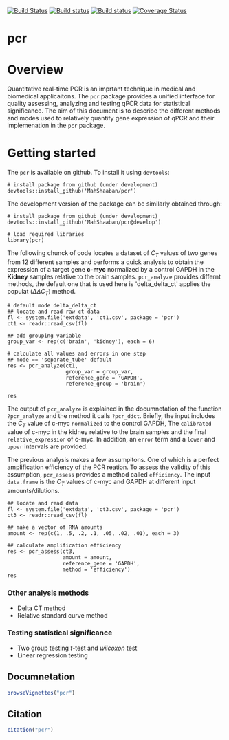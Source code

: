 [![Build Status](https://travis-ci.org/MahShaaban/pcr.svg?branch=master)](https://travis-ci.org/MahShaaban/pcr)
[![Build status](https://ci.appveyor.com/api/projects/status/y9hfiwwc390cce28?svg=true)](https://ci.appveyor.com/project/MahShaaban/pcr)
[![Build status](https://ci.appveyor.com/api/projects/status/y9hfiwwc390cce28/branch/master?svg=true)](https://ci.appveyor.com/project/MahShaaban/pcr/branch/master)
[![Coverage Status](https://img.shields.io/codecov/c/github/MahShaaban/pcr/master.svg)](https://codecov.io/github/MahShaaban/pcr?branch=master)

# pcr  

# Overview  

Quantitative real-time PCR is an imprtant technique in medical and biomedical applicaitons. The `pcr` package provides a unified interface for quality assessing, analyzing and testing qPCR data for statistical significance. The aim of this document is to describe the different methods and modes used to relatively quantify gene expression of qPCR and their implemenation in the `pcr` package.  

# Getting started 

The `pcr` is available on github. To install it using `devtools`:  

```{r install_master, eval=FALSE}
# install package from github (under development)
devtools::install_github('MahShaaban/pcr')
```

The development version of the package can be similarly obtained through:  

```{r install_develop, eval=FALSE}
# install package from github (under development)
devtools::install_github('MahShaaban/pcr@develop')
```

```{r load_pcr}
# load required libraries
library(pcr)
```

The following chunck of code locates a dataset of $C_T$ values of two genes from 12 different samples and performs a quick analysis to obtain the expression of a target gene **c-myc** normalized by a control GAPDH in the **Kidney** samples relative to the brain samples. `pcr_analyze` provides differnt methods, the default one that is used here is 'delta_delta_ct' applies the populat ($\Delta\Delta C_T$) method.  

```{r analyze}
# default mode delta_delta_ct
## locate and read raw ct data
fl <- system.file('extdata', 'ct1.csv', package = 'pcr')
ct1 <- readr::read_csv(fl)

## add grouping variable
group_var <- rep(c('brain', 'kidney'), each = 6)

# calculate all values and errors in one step
## mode == 'separate_tube' default
res <- pcr_analyze(ct1,
                   group_var = group_var,
                   reference_gene = 'GAPDH',
                   reference_group = 'brain')
  
res
```

The output of `pcr_analyze` is explained in the documnetation of the function `?pcr_analyze` and the method it calls `?pcr_ddct`. Briefly, the input includes the $C_T$ value of c-myc `normalized` to the control GAPDH, The `calibrated` value of c-myc in the kidney relative to the brain samples and the final `relative_expression` of c-myc. In addition, an `error` term and a `lower` and `upper` intervals are provided.  

The previous analysis makes a few assumpitons. One of which is a perfect amplification efficiency of the PCR reation. To assess the validity of this assumption, `pcr_assess` provides a method called `efficiency`. The input `data.frame` is the $C_T$ values of c-myc and GAPDH at different input amounts/dilutions.  

```{r assess}
## locate and read data
fl <- system.file('extdata', 'ct3.csv', package = 'pcr')
ct3 <- readr::read_csv(fl)

## make a vector of RNA amounts
amount <- rep(c(1, .5, .2, .1, .05, .02, .01), each = 3)

## calculate amplification efficiency
res <- pcr_assess(ct3,
                  amount = amount,
                  reference_gene = 'GAPDH',
                  method = 'efficiency')
res
```

### Other analysis methods  

* Delta CT method  
* Relative standard curve method  

### Testing statistical significance  
* Two group testing *t*-test and *wilcoxon* test  
* Linear regression testing  

## Documnetation  

```r
browseVignettes("pcr")
```  

## Citation  

```r
citation("pcr")
```
